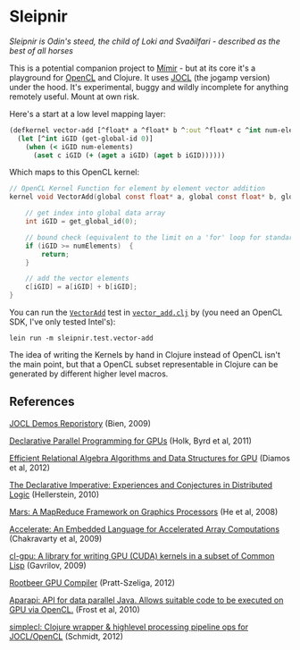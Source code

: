 # Sleipnir

*Sleipnir is Odin's steed, the child of Loki and Svaðilfari - described as the best of all horses*

This is a potential companion project to [Mímir](https://github.com/hraberg/mimir) - but at its core it's a playground for [OpenCL](http://www.khronos.org/opencl/) and Clojure.
It uses [JOCL](http://jogamp.org/jocl/www/) (the jogamp version) under the hood. It's experimental, buggy and wildly incomplete for anything remotely useful. Mount at own risk.

Here's a start at a low level mapping layer:

```clojure
(defkernel vector-add [^float* a ^float* b ^:out ^float* c ^int num-elements]
  (let [^int iGID (get-global-id 0)]
    (when (< iGID num-elements)
      (aset c iGID (+ (aget a iGID) (aget b iGID))))))
```

Which maps to this OpenCL kernel:

```c
// OpenCL Kernel Function for element by element vector addition
kernel void VectorAdd(global const float* a, global const float* b, global float* c, int numElements) {

    // get index into global data array
    int iGID = get_global_id(0);

    // bound check (equivalent to the limit on a 'for' loop for standard/serial C code
    if (iGID >= numElements)  {
        return;
    }

    // add the vector elements
    c[iGID] = a[iGID] + b[iGID];
}
```

You can run the [`VectorAdd`](http://jogamp.org/wiki/index.php/JOCL_Tutorial) test in [`vector_add.clj`](https://github.com/hraberg/sleipnir/blob/master/test/sleipnir/test/vector_add.clj) by (you need an OpenCL SDK, I've only tested Intel's):

    lein run -m sleipnir.test.vector-add

The idea of writing the Kernels by hand in Clojure instead of OpenCL isn't the main point, but that a OpenCL subset representable in Clojure can be generated by different higher level macros.


## References

[JOCL Demos Reporistory](https://github.com/mbien/jocl-demos) (Bien, 2009)

[Declarative Parallel Programming for GPUs](http://www.osl.iu.edu/publications/prints/2011/2011-parco-holk-harlan.pdf) (Holk, Byrd et al,  2011)

[Efficient Relational Algebra Algorithms and Data Structures for GPU](http://www.cercs.gatech.edu/tech-reports/tr2012/git-cercs-12-01.pdf) (Diamos et al, 2012)

[The Declarative Imperative: Experiences and Conjectures in Distributed Logic](http://db.cs.berkeley.edu/jmh/talks/podskeynote10.pdf) (Hellerstein, 2010)

[Mars: A MapReduce Framework on Graphics Processors](http://www.cse.ust.hk/catalac/papers/mars_pact08.pdf) (He et al, 2008)

[Accelerate: An Embedded Language for Accelerated Array Computations](http://www.cse.unsw.edu.au/~chak/project/accelerate/) (Chakravarty et al, 2009)

[cl-gpu: A library for writing GPU (CUDA) kernels in a subset of Common Lisp](https://github.com/angavrilov/cl-gpu) (Gavrilov, 2009)

[Rootbeer GPU Compiler](https://github.com/pcpratts/rootbeer1) (Pratt-Szeliga, 2012)

[Aparapi: API for data parallel Java. Allows suitable code to be executed on GPU via OpenCL.](https://code.google.com/p/aparapi/) (Frost et al, 2010)

[simplecl: Clojure wrapper & highlevel processing pipeline ops for JOCL/OpenCL](https://bitbucket.org/postspectacular/simplecl) (Schmidt, 2012)
